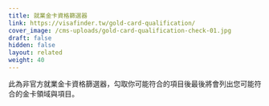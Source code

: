 ```yaml
---
title: 就業金卡資格篩選器
link: https://visafinder.tw/gold-card-qualification/
cover_image: /cms-uploads/gold-card-qualification-check-01.jpg
draft: false
hidden: false
layout: related
weight: 40
---
```

此為非官方就業金卡資格篩選器，勾取你可能符合的項目後最後將會列出您可能符合的金卡領域與項目。
